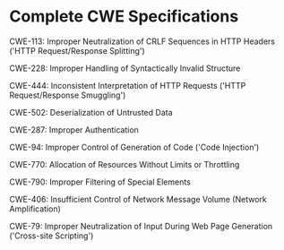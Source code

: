 

# Complete CWE Specifications

CWE-113: Improper Neutralization of CRLF Sequences in HTTP Headers ('HTTP Request/Response Splitting')

CWE-228: Improper Handling of Syntactically Invalid Structure

CWE-444: Inconsistent Interpretation of HTTP Requests ('HTTP Request/Response Smuggling')

CWE-502: Deserialization of Untrusted Data

CWE-287: Improper Authentication

CWE-94: Improper Control of Generation of Code ('Code Injection')

CWE-770: Allocation of Resources Without Limits or Throttling

CWE-790: Improper Filtering of Special Elements

CWE-406: Insufficient Control of Network Message Volume (Network Amplification)

CWE-79: Improper Neutralization of Input During Web Page Generation ('Cross-site Scripting')